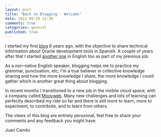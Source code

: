 ```yaml
---
layout: post
title: "Back to Blogging - Welcome"
date: 2013-08-28 13:30
comments: true
categories: general
published: true 
---
```

I started my first [blog](http://oracleradio.blogspot.com) 6 years ago, with the objective to share technical information about Oracle development tools in Spanish. A couple of years after that I started [another one](http://blogs.oracle.com/jruiz) in English too as part of my previous job.

As a non-native English speaker, blogging helps me to practice my grammar, punctuation, etc; I'm a true believer in collective knowledge sharing and how the more knowledge I share, the more knowledge I could gather which is another great thing about blogging.

In recent months I transitioned to a new job in the mobile cloud space, with a company called [Moovweb](http://moovweb.com). Many new challenges and lots of learning can perfectly described my ride so far and there is still more to learn, more to experiment, to contribute, and to learn from others.

The views of this blog are entirely personnal, feel free to share your comments and any feedback you might have.

Juan Camilo